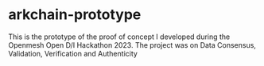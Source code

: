 # arkchain-prototype
This is the prototype of the proof of concept I developed during the Openmesh Open D/I Hackathon 2023. The project was on Data Consensus, Validation, Verification and Authenticity
